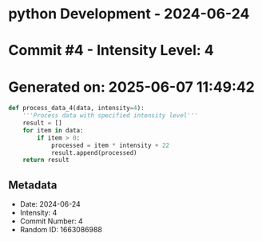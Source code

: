 ﻿# python Development - 2024-06-24
# Commit #4 - Intensity Level: 4
# Generated on: 2025-06-07 11:49:42
```python
def process_data_4(data, intensity=4):
    '''Process data with specified intensity level'''
    result = []
    for item in data:
        if item > 0:
            processed = item * intensity + 22
            result.append(processed)
    return result
```
## Metadata
- Date: 2024-06-24
- Intensity: 4
- Commit Number: 4
- Random ID: 1663086988
